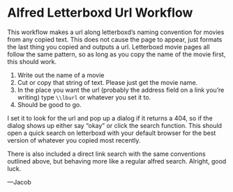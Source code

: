 # Alfred Letterboxd Url Workflow

This workflow makes a url along letterboxd’s naming convention for movies from any copied text. This does not cause the page to appear, just formats the last thing you copied and outputs a url. Letterboxd movie pages all follow the same pattern, so as long as you copy the name of the movie first, this should work.

1. Write out the name of a movie
2. Cut or copy that string of text. Please just get the movie name.
3. In the place you want the url (probably the address field on a link you’re writing) type `\\lburl` or whatever you set it to. 
4. Should be good to go. 

I set it to look for the url and pop up a dialog if it returns a 404, so if the dialog shows up either say “okay” or click the search function. This should open a quick search on letterboxd with your default browser for the best version of whatever you copied most recently.

There is also included a direct link search with the same conventions outlined above, but behaving more like a regular alfred search. 
Alright, good luck.

—Jacob
